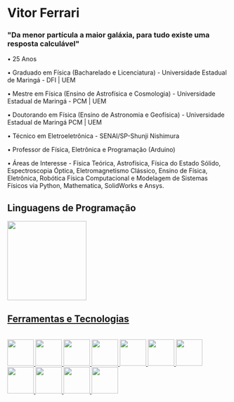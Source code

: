 # Vitor Ferrari
### "Da menor partícula a maior galáxia, para tudo existe uma resposta calculável"

• 25 Anos

• Graduado em Física (Bacharelado e Licenciatura) - Universidade Estadual de Maringá - DFI | UEM

• Mestre em Física (Ensino de Astrofísica e Cosmologia) - Universidade Estadual de Maringá - PCM | UEM

• Doutorando em Física (Ensino de Astronomia e Geofísica) - Universidade Estadual de Maringá PCM | UEM 

• Técnico em Eletroeletrônica - SENAI/SP-Shunji Nishimura

• Professor de Física, Eletrônica e Programação (Arduino)

• Áreas de Interesse - Física Teórica, Astrofísica, Física do Estado Sólido, Espectroscopia Óptica, Eletromagnetismo Clássico, Ensino de Física, Eletrônica, Robótica Física Computacional e Modelagem de Sistemas Físicos via Python, Mathematica, SolidWorks e Ansys. 


## Linguagens de Programação
  <div>
    <a href="https://github.com/VF-Ferrari">
    <img height="180em" src="https://github-readme-stats.vercel.app/api/top-langs/?username=VF-Ferrari&layout=compact&langs_count=7&theme=dracula"/>
  </div>

  ## Ferramentas e Tecnologias

<div style"display: inline_block"><br>
  <img src="https://cdn.jsdelivr.net/gh/devicons/devicon/icons/arduino/arduino-original-wordmark.svg" width="60" height="60"/>
  <img src="https://cdn.jsdelivr.net/gh/devicons/devicon/icons/c/c-original.svg" width="60" height="60"/>
  <img src="https://cdn.jsdelivr.net/gh/devicons/devicon/icons/github/github-original.svg" width="60" height="60"/>        
  <img src="https://cdn.jsdelivr.net/gh/devicons/devicon/icons/jupyter/jupyter-original.svg" width="60" height="60"/>
  <img src="https://cdn.jsdelivr.net/gh/devicons/devicon/icons/latex/latex-original.svg" width="60" height="60"/>
  <img src="https://cdn.jsdelivr.net/gh/devicons/devicon/icons/cplusplus/cplusplus-original.svg" width="60" height="60"/>
  <img src="https://cdn.jsdelivr.net/gh/devicons/devicon/icons/matlab/matlab-original.svg" width="60" height="60"/>
  <img src="https://cdn.jsdelivr.net/gh/devicons/devicon/icons/numpy/numpy-original.svg" width="60" height="60"/>
  <img src="https://cdn.jsdelivr.net/gh/devicons/devicon/icons/processing/processing-original.svg" width="60" height="60"/>
  <img src="https://cdn.jsdelivr.net/gh/devicons/devicon/icons/python/python-original.svg" width="60" height="60"/>
  <img src="https://cdn.jsdelivr.net/gh/devicons/devicon/icons/raspberrypi/raspberrypi-original.svg" width="60" height="60"/>
</div>          
          
          
          
          
          
          
          
          
          
